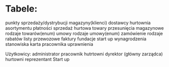 # Tabele:
punkty sprzedaży/dystrybucji
magazyny(klienci)
dostawcy
hurtownia asortymentu
płatności
sprzedaż hurtowa
towary
przesunięcia magazynowe
rodzaje towarów(enum)
umowy
rodzaje umowy(enum)
zamówienie
rodzaje rabatów
listy przewozowe
faktury
fundacje
start up
wynagrodzenia
stanowiska
karta pracownika
uprawnienia

Użytkowicy:
administrator
pracownik hutrtowni
dyrektor (główny zarządca) hurtowni
reprezentant Start up

